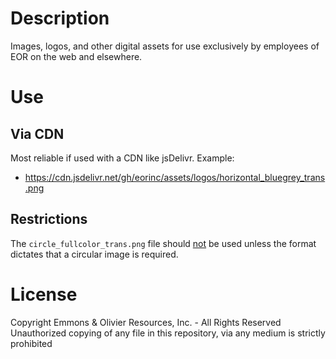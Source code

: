 # Description
Images, logos, and other digital assets for use exclusively by employees of EOR on the web and elsewhere.

# Use
## Via CDN
Most reliable if used with a CDN like jsDelivr. Example:
* https://cdn.jsdelivr.net/gh/eorinc/assets/logos/horizontal_bluegrey_trans.png

## Restrictions
The `circle_fullcolor_trans.png` file should <u>not</u> be used unless the format dictates that a circular image is required.

# License
Copyright Emmons & Olivier Resources, Inc. - All Rights Reserved<br>
Unauthorized copying of any file in this repository, via any medium is strictly prohibited